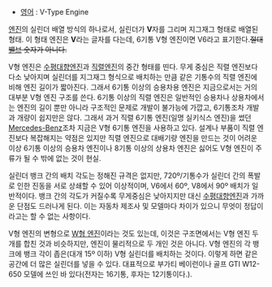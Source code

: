   * [영어](%EC%98%81%EC%96%B4.md) : V-Type Engine  

[엔진](%EC%97%94%EC%A7%84.md)의 실린더 배열 방식의 하나로서, 실린더가 **V**자를 그리며 지그재그 형태로 배열된
형태. 이 형태 엔진은 **V**라는 글자를 다는데, 6기통 V형 엔진이면 V6라고 표기한다.<del>절대
[밸브](%EB%B0%B8%EB%B8%8C.md) 숫자가 아니다.</del>

V형 엔진은 [수평대향엔진](%EC%88%98%ED%8F%89%EB%8C%80%ED%96%A5%20%EC%97%94%EC%A7%84.md)과 [직렬엔진](%EC%A7%81%EB%A0%AC%20%EC%97%94%EC%A7%84.md)의 중간 형태를 띤다. 무게 중심은 직렬 엔진보다
다소 낮아지며 실린더를 지그재그 형식으로 배치하는 만큼 같은 기통수의 직렬 엔진에 비해 엔진 길이가 짧아진다. 그래서 6기통 이상의 승용차용
엔진은 지금으로서는 거의 대부분 V형 엔진 구조를 쓴다. 6기통 이상의 직렬 엔진은 일반적인 승용차나 상용차에서는 엔진의 길이 뿐만 아니라
구조적인 문제로 개발이 불가능에 가깝고, 6기통조차 개발과 개량이 쉽지만은 않다. 그래서 과거 직렬 6기통 엔진(일명 실키식스 엔진)을 썼던
[Mercedes-Benz](Mercedes-Benz.md)조차 지금은 V형 6기통 엔진을 사용하고 있다. 설계나 부품이 직렬 엔진보다
복잡해지는 약점은 있지만 직렬 엔진으로 대배기량 엔진을 만드는 것이 어려운 이상 6기통 이상의 승용차 엔진이나 8기통 이상의 상용차 엔진은
싫어도 V형 엔진이 주류가 될 수 밖에 없는 것이 현실.

실린더 뱅크 간의 배치 각도는 정해진 규격은 없지만, 720º/기통수가 실린더 간의 폭발로 인한 진동을 서로 상쇄할 수 있어 이상적이며,
V6에서 60º, V8에서 90º 배치가 일반적이다. 뱅크 간의 각도가 커질수록 무게중심은 낮아지지만 대신 [수평대향엔진](%EC%88%98%ED%8F%89%EB%8C%80%ED%96%A5%20%EC%97%94%EC%A7%84.md)과 가까운 단점도
드러나게 된다. 이는 자동차 제조사 및 모델마다 차이가 있으니 무엇이 정답이라고는 할 수 없는 사항이다.

V형 엔진의 변형으로 [W형 엔진](W%ED%98%95%20%EC%97%94%EC%A7%84.md)이라는 것도 있는데, 이것은
구조면에서는 V형 엔진 두 개를 합친 것과 비슷하지만, 엔진이 물리적으로 두 개인 것은 아니다. V형 엔진의 각 뱅크에 뱅크 각이 좁은(대개
15º 이하) V형 실린더를 배치하는 것이다. 이렇게 하면 같은 공간에 더 많은 실린더를 넣을 수 있다. 대표적으로 부가티 베이런이나 골프
GTI W12-650 모델에 쓰인 바 있다(전자는 16기통, 후자는 12기통이다.).

